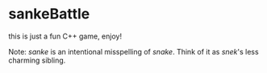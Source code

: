 # sankeBattle
this is just a fun C++ game, enjoy!


Note: _sanke_ is an intentional misspelling of _snake_. Think of it as _snek_'s less charming sibling.
